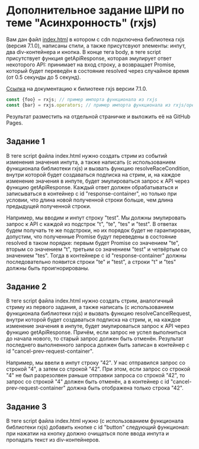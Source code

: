 # Дополнительное задание ШРИ по теме "Асинхронность" (rxjs)

Вам дан файл [index.html](https://github.com/stromov/shri-rxjs-hw/blob/master/index.html) в котором с cdn подключена библиотека rxjs (версия 7.1.0), написаны стили, а также присутсвуют элементы: инпут, два div-контейнера и кнопка. В конце тега body, в теге script присутствует функция getApiResponse, которая эмулирует ответ некоторого API: принимает на вход строку, а возвращает Promise, который будет переведён в состояние resolved через случайное время (от 0.5 секунды до 5 секунд).

[Ссылка](https://rxjs.dev/guide/overview) на документацию к билиотеке rxjs версии 7.1.0.

```js
const {foo} = rxjs; // пример импорта функционала из rxjs
const {bar} = rxjs.operators; // пример импорта функционала из rxjs/operators
```

Результат разместить на отдельной страничке и выложить её на GitHub Pages.

## Задание 1

В теге script файла index.html нужно создать стрим из событий изменения значения инпута, а также написать (с использованием функционала библиотеки rxjs) и вызвать функцию resolveRaceCondition, внутри которой будет создаваться подписка на стрим, и, на каждое изменение значения в инпуте, будет эмулироваться запрос к API через функцию getApiResponse. Каждый ответ должен обрабатываться и записываться в контейнер с id "response-container", но только при условии, что длина новой полученной строки больше, чем длина предыдущей полученной строки.

Например, мы вводим и инпут строку "test". Мы должны эмулировать запрос к API с каждой из подстрок "t", "te", "tes" и "test". В ответах будем получать те же подстроки, но их порядок будет не гарантирован, допустим, что полученные Promise будут переведены в состояние resolved в таком порядке: первым будет Promise со значением "te", вторым со значением "t", третьим со значением "test" и четвёртым со значением "tes". Тогда в контейнере с id "response-container" должны последовательно появится строки "te" и "test", а строки "t" и "tes" должны быть проигнорированы.

## Задание 2

В теге script файла index.html нужно создать стрим, аналогичный стриму из первого задания, а также написать (с использованием функционала библиотеки rxjs) и вызвать функцию resolveCancelRequest, внутри которой будет создаваться подписка на стрим, и, на каждое изменение значения в инпуте, будет эмулироваться запрос к API через функцию getApiResponse. Причём, если запрос не успел выполниться до начала нового, то старый запрос должен быть отменён. Результат последнего выполненного запроса должен быть записан в контейнер с id "cancel-prev-request-container".

Например, мы ввели в инпут строку "42". У нас отправился запрос со строкой "4", а затем со строкой "42". При этом, если запрос со строкой "4" не был разрезолвен раньше отправки запроса со строкой "42", то запрос со строкой "4" должен быть отменён, а в контейнер с id "cancel-prev-request-container" должна быть отображена только строка "42".

## Задание 3

В теге script файла index.html нужно (с использованием функционала библиотеки rxjs) добавить кнопке с id "button" следующий функционал: при нажатии на кнопку должно очищаться поле ввода инпута и пропадать текст из div-контейнеров.